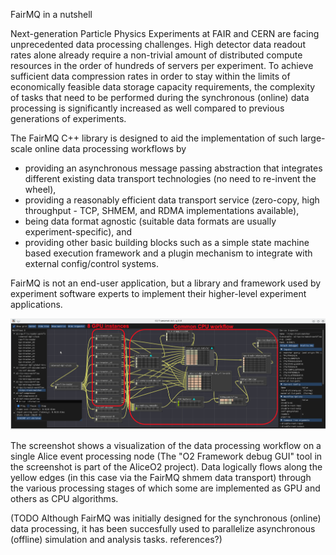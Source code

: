 FairMQ in a nutshell

Next-generation Particle Physics Experiments at FAIR and CERN are facing unprecedented data processing challenges. High detector data readout rates alone already require a non-trivial amount of distributed compute resources in the order of hundreds of servers per experiment. To achieve sufficient data compression rates in order to stay within the limits of economically feasible data storage capacity requirements, the complexity of tasks that need to be performed during the synchronous (online) data processing is significantly increased as well compared to previous generations of experiments.

The FairMQ C++ library is designed to aid the implementation of such large-scale online data processing workflows by
* providing an asynchronous message passing abstraction that integrates different existing data transport technologies (no need to re-invent the wheel),
* providing a reasonably efficient data transport service (zero-copy, high throughput - TCP, SHMEM, and RDMA implementations available),
* being data format agnostic (suitable data formats are usually experiment-specific), and
* providing other basic building blocks such as a simple state machine based execution framework and a plugin mechanism to integrate with external config/control systems.

FairMQ is not an end-user application, but a library and framework used by experiment software experts to implement their higher-level experiment applications.

![Screenshot of AliceO2 Debug GUI showing the data processing workflow of a single event processing node](./AliceO2DebugGUIScreenshotEPN.png)

The screenshot shows a visualization of the data processing workflow on a single Alice event processing node (The "O2 Framework debug GUI" tool in the screenshot is part of the AliceO2 project). Data logically flows along the yellow edges (in this case via the FairMQ shmem data transport) through the various processing stages of which some are implemented as GPU and others as CPU algorithms.

(TODO Although FairMQ was initially designed for the synchronous (online) data processing, it has been succesfully used to parallelize asynchronous (offline) simulation and analysis tasks. references?)
